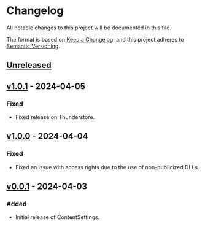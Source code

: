 # Changelog

All notable changes to this project will be documented in this file.

The format is based on [Keep a Changelog](https://keepachangelog.com/en/1.1.0/),
and this project adheres to [Semantic Versioning](https://semver.org/spec/v2.0.0.html).

## [Unreleased](https://github.com/Commander-Cat101/ContentSettings/compare/v1.0.1...HEAD)

## [v1.0.1](https://github.com/Commander-Cat101/ContentSettings/compare/v1.0.0...v1.0.1) - 2024-04-05

### Fixed

- Fixed release on Thunderstore.

## [v1.0.0](https://github.com/Commander-Cat101/ContentSettings/compare/v0.0.1...v1.0.0) - 2024-04-04

### Fixed

- Fixed an issue with access rights due to the use of non-publicized DLLs.

## [v0.0.1](https://github.com/Commander-Cat101/ContentSettings/releases/tag/v0.0.1) - 2024-04-03

### Added

- Initial release of ContentSettings.
